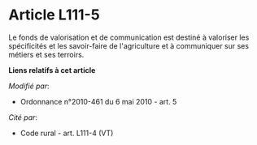 # Article L111-5

Le fonds de valorisation et de communication est destiné à valoriser les spécificités et les savoir-faire de l'agriculture et
à communiquer sur ses métiers et ses terroirs.

**Liens relatifs à cet article**

_Modifié par_:

  - Ordonnance n°2010-461 du 6 mai 2010 - art. 5

_Cité par_:

  - Code rural - art. L111-4 (VT)
